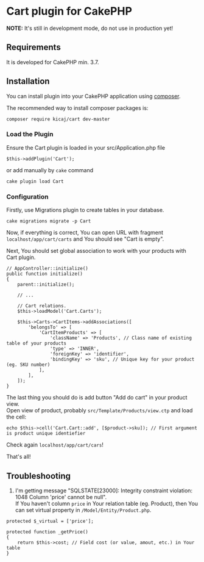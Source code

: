 # Cart plugin for CakePHP

**NOTE:** It's still in development mode, do not use in production yet!

## Requirements

It is developed for CakePHP min. 3.7.

## Installation

You can install plugin into your CakePHP application using [composer](http://getcomposer.org).

The recommended way to install composer packages is:
```
composer require kicaj/cart dev-master
```

### Load the Plugin

Ensure the Cart plugin is loaded in your src/Application.php file
```
$this->addPlugin('Cart');
```

or add manually by `cake` command
```
cake plugin load Cart
```

### Configuration

Firstly, use Migrations plugin to create tables in your database.

```
cake migrations migrate -p Cart
```

Now, if everything is correct, You can open URL with fragment `localhost/app/cart/carts` and You should see "Cart is empty".

Next, You should set global association to work with your products with Cart plugin.
```
// AppController::initialize()
public function initialize()
{
    parent::initialize();
        
    // ...
        
    // Cart relations.
    $this->loadModel('Cart.Carts');
        
    $this->Carts->CartItems->addAssociations([
        'belongsTo' => [
            'CartItemProducts' => [
                'className' => 'Products', // Class name of existing table of your products
                'type' => 'INNER',
                'foreignKey' => 'identifier',
                'bindingKey' => 'sku', // Unique key for your product (eg. SKU number)
            ],
        ],
    ]);
}   
```

The last thing you should do is add button "Add do cart" in your product view.  
Open view of product, probably `src/Template/Products/view.ctp` and load the cell:
```
echo $this->cell('Cart.Cart::add', [$product->sku]); // First argument is product unique identiefier
```

Check again `localhost/app/cart/cars`!

That's all!

## Troubleshooting

1. I'm getting message "SQLSTATE[23000]: Integrity constraint violation: 1048 Column 'price' cannot be null".  
If You haven't column `price` in Your relation table (eg. Product), then You can set virtual property in `/Model/Entity/Product.php`.
```
protected $_virtual = ['price'];

protected function _getPrice()
{
    return $this->cost; // Field cost (or value, amout, etc.) in Your table
}
```
